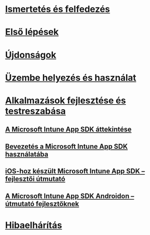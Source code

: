 # [Ismertetés és felfedezés](/intune/understand-explore/introduction-to-microsoft-intune)
# [Első lépések](/intune/get-started/what-to-know-before-you-start-microsoft-intune)
# [Újdonságok](/intune/whats-new/whats-new-in-microsoft-intune)
# [Üzembe helyezés és használat](/intune/deploy-use/overview-of-device-and-app-lifecycles-in-microsoft-intune)
# [Alkalmazások fejlesztése és testreszabása](intune-app-sdk.md)
## [A Microsoft Intune App SDK áttekintése](intune-app-sdk.md)
## [Bevezetés a Microsoft Intune App SDK használatába](intune-app-sdk-get-started.md)
## [iOS-hoz készült Microsoft Intune App SDK – fejlesztői útmutató](intune-app-sdk-ios.md)
## [A Microsoft Intune App SDK Androidon – útmutató fejlesztőknek](intune-app-sdk-android.md)
# [Hibaelhárítás](/intune/troubleshoot/how-to-get-support-for-microsoft-intune)


<!--HONumber=Sep16_HO5-->


